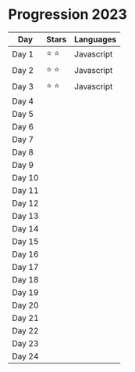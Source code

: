 # Progression 2023

| Day    | Stars         | Languages  |
| ------ | ------------- | ---------- |
| Day 1  | :star: :star: | Javascript |
| Day 2  | :star: :star: | Javascript |
| Day 3  | :star: :star: | Javascript |
| Day 4  | | |
| Day 5  | | |
| Day 6  | | |
| Day 7  | | |
| Day 8  | | |
| Day 9  | | |
| Day 10 | | |
| Day 11 |               |            |
| Day 12 |               |            |
| Day 13 |  | |
| Day 14 |               |            |
| Day 15 |               |            |
| Day 16 |               |            |
| Day 17 |               |            |
| Day 18 |               |            |
| Day 19 |               |            |
| Day 20 |               |            |
| Day 21 |               |            |
| Day 22 |               |            |
| Day 23 |               |            |
| Day 24 |               |            |
